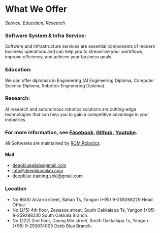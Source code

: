 # What We Offer
*[Serivce](https://romrobots.com),     [Education](https://www.facebook.com/profile.php?id=100089316612691&mibextid=ZbWKwL
),     [Research](https://www.facebook.com/profile.php?id=100089316612691&mibextid=ZbWKwL
)*

### Software System & Infra Service:
Software and infrastructure services are essential components of modern business operations and can help you to streamline your workflows, improve efficiency, and achieve your business goals.

### Education:
We can offer diplomas in Engineering (AI Engineering Diploma, Computer Science Diploma, Robotics Engineering Diploma). 
    
### Research:
AI research and autonomous robotics solutions are cutting-edge technologies that can help you to gain a competitive advantage in your industries.

### For more information, see [Facebook](https://www.facebook.com/profile.php?id=100089316612691&mibextid=ZbWKwL), [Github](https://github.com/ROM-robotics), [Youtube](https://www.youtube.com/@ROMROBOTICS).
All Softwares are maintained by [ROM Robotics](https://romrobots.com).

#### Mail 
*   deepblueailab@gmail.com
*   info@deepblueailab.com
*   deepblue.training.sokl@gmail.com

### Location
*   No 86(A) Arzarni street, Bahan Ts, Yangon (+95) 9-259288229 Head Office.
*   No (215) 4th floor, Zewasoe street, South Oakkalapa Ts, Yangon (+95) 9-259288230 South Oakkala Branch.
*   No (222) 2nd floor, Daung Min street, South Oakkalapa Ts, Yangon (+95) 9-250074005 Deeb Blue Branch.


